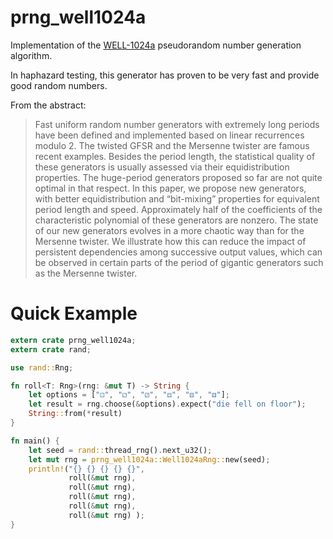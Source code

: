# prng_well1024a

Implementation of the [WELL-1024a](http://www.iro.umontreal.ca/~panneton/WELLRNG.html) pseudorandom number generation algorithm.

In haphazard testing, this generator has proven to be very fast
and provide good random numbers.

From the abstract:

> Fast uniform random number generators with extremely long periods
> have been defined and implemented based on linear recurrences modulo
> 2. The twisted GFSR and the Mersenne twister are famous recent
> examples. Besides the period length, the statistical quality of
> these generators is usually assessed via their equidistribution
> properties. The huge-period generators proposed so far are not quite
> optimal in that respect. In this paper, we propose new generators,
> with better equidistribution and “bit-mixing” properties for
> equivalent period length and speed. Approximately half of the
> coefficients of the characteristic polynomial of these generators
> are nonzero. The state of our new generators evolves in a more
> chaotic way than for the Mersenne twister. We illustrate how this
> can reduce the impact of persistent dependencies among successive
> output values, which can be observed in certain parts of the period
> of gigantic generators such as the Mersenne twister.

# Quick Example

```rust
extern crate prng_well1024a;
extern crate rand;

use rand::Rng;

fn roll<T: Rng>(rng: &mut T) -> String {
    let options = ["⚀", "⚁", "⚂", "⚃", "⚄", "⚅"];
    let result = rng.choose(&options).expect("die fell on floor");
    String::from(*result)
}

fn main() {
    let seed = rand::thread_rng().next_u32();
    let mut rng = prng_well1024a::Well1024aRng::new(seed);
    println!("{} {} {} {} {}",
             roll(&mut rng),
             roll(&mut rng),
             roll(&mut rng),
             roll(&mut rng),
             roll(&mut rng) );
}
```
